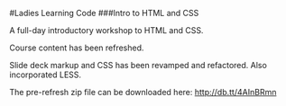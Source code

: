 #Ladies Learning Code
###Intro to HTML and CSS

A full-day introductory workshop to HTML and CSS.

Course content has been refreshed. 

Slide deck markup and CSS has been revamped and refactored. Also incorporated LESS. 

The pre-refresh zip file can be downloaded here: http://db.tt/4AInBRmn 

